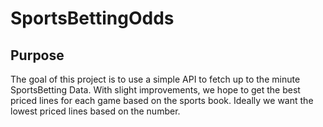 # SportsBettingOdds

## Purpose

The goal of this project is to use a simple API to fetch up to the minute SportsBetting Data.  With slight improvements, we hope to get the best priced lines for each game based on the sports book.  Ideally we want the lowest priced lines based on the number.
